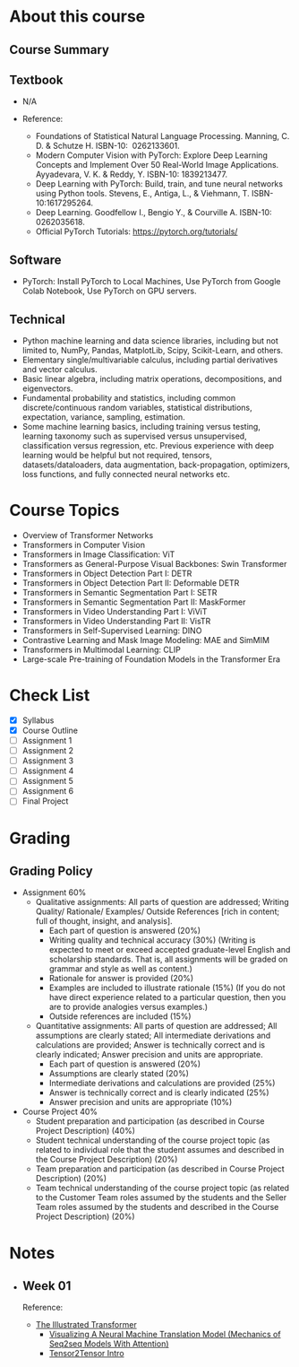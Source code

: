 # About this course

## Course Summary

## Textbook

- N/A

- Reference:

  - Foundations of Statistical Natural Language Processing. Manning, C. D. & Schutze H. ISBN-10: ‎ 0262133601.
  - Modern Computer Vision with PyTorch: Explore Deep Learning Concepts and Implement Over 50 Real-World Image Applications. Ayyadevara, V. K. & Reddy, Y. ISBN-10: 1839213477.
  - Deep Learning with PyTorch: Build, train, and tune neural networks using Python tools. Stevens, E., Antiga, L., & Viehmann, T. ISBN-10:1617295264.
  - Deep Learning. Goodfellow I., Bengio Y., & Courville A. ISBN-10: ‎ 0262035618.
  - Official PyTorch Tutorials: https://pytorch.org/tutorials/


## Software

- PyTorch: Install PyTorch to Local Machines, Use PyTorch from Google Colab Notebook, Use PyTorch on GPU servers. 

## Technical

- Python machine learning and data science libraries, including but not limited to, NumPy, Pandas, MatplotLib, Scipy, Scikit-Learn, and others.
- Elementary single/multivariable calculus, including partial derivatives and vector calculus.
- Basic linear algebra, including matrix operations, decompositions, and eigenvectors. 
- Fundamental probability and statistics, including common discrete/continuous random variables, statistical distributions, expectation, variance, sampling, estimation. 
- Some machine learning basics, including training versus testing, learning taxonomy such as supervised versus unsupervised, classification versus regression, etc. Previous experience with deep learning would be helpful but not required, tensors, datasets/dataloaders, data augmentation, back-propagation, optimizers, loss functions, and fully connected neural networks etc.

# Course Topics

- Overview of Transformer Networks
- Transformers in Computer Vision
- Transformers in Image Classification: ViT
- Transformers as General-Purpose Visual Backbones: Swin Transformer
- Transformers in Object Detection Part I: DETR
- Transformers in Object Detection Part II: Deformable DETR
- Transformers in Semantic Segmentation Part I: SETR
- Transformers in Semantic Segmentation Part II: MaskFormer
- Transformers in Video Understanding Part I: ViViT
- Transformers in Video Understanding Part II: VisTR
- Transformers in Self-Supervised Learning: DINO
- Contrastive Learning and Mask Image Modeling: MAE and SimMIM
- Transformers in Multimodal Learning: CLIP
- Large-scale Pre-training of Foundation Models in the Transformer Era

# Check List

- [x] Syllabus
- [x] Course Outline
- [ ] Assignment 1 
- [ ] Assignment 2
- [ ] Assignment 3 
- [ ] Assignment 4 
- [ ] Assignment 5 
- [ ] Assignment 6 
- [ ] Final Project

# Grading

## Grading Policy

- Assignment 60%
  - Qualitative assignments: All parts of question are addressed; Writing Quality/ Rationale/ Examples/ Outside References [rich in content; full of thought, insight, and analysis].
    - Each part of question is answered (20%)
    - Writing quality and technical accuracy (30%) (Writing is expected to meet or exceed accepted graduate-level English and scholarship standards. That is, all assignments will be graded on grammar and style as well as content.)
    - Rationale for answer is provided (20%)
    - Examples are included to illustrate rationale (15%) (If you do not have direct experience related to a particular question, then you are to provide analogies versus examples.)
    - Outside references are included (15%)
  - Quantitative assignments: All parts of question are addressed; All assumptions are clearly stated; All intermediate derivations and calculations are provided; Answer is technically correct and is clearly indicated; Answer precision and units are appropriate.
    - Each part of question is answered (20%)
    - Assumptions are clearly stated (20%)
    - Intermediate derivations and calculations are provided (25%)
    - Answer is technically correct and is clearly indicated (25%)
    - Answer precision and units are appropriate (10%)
- Course Project 40%
  -  Student preparation and participation (as described in Course Project Description) (40%)
  - Student technical understanding of the course project topic (as related to individual role that the student assumes and described in the Course Project Description) (20%)
  - Team preparation and participation (as described in Course Project Description) (20%)
  - Team technical understanding of the course project topic (as related to the Customer Team roles assumed by the students and the Seller Team roles assumed by the students and described in the Course Project Description) (20%)

# Notes

- ## Week 01 

  Reference: 

  - [The Illustrated Transformer](https://jalammar.github.io/illustrated-transformer/)
    - [Visualizing A Neural Machine Translation Model (Mechanics of Seq2seq Models With Attention)](https://jalammar.github.io/visualizing-neural-machine-translation-mechanics-of-seq2seq-models-with-attention/)
    - [Tensor2Tensor Intro](https://colab.research.google.com/github/tensorflow/tensor2tensor/blob/master/tensor2tensor/notebooks/hello_t2t.ipynb#scrollTo=OJKU36QAfqOC)
